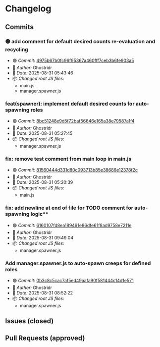 
# Changelog

## Commits

### 🟢 add comment for default desired counts re-evaluation and recycling

- 🟢 *Commit:* [4975b67b0fc96f95367a460fff7ceb3b6fe903a5](https://github.com/Ghostridr/ScreepsWorld/commit/4975b67b0fc96f95367a460fff7ceb3b6fe903a5)
- 👤 *Author:* Ghostridr
- 📅 *Date:* 2025-08-31 05:43:46
- 📦 *Changed root JS files:*
  - main.js
  - manager.spawner.js


### feat(spawner): implement default desired counts for auto-spawning roles

- 🟢 *Commit:* [8bc51248e9d5f72baf56646e165a38e79587a1f4](https://github.com/Ghostridr/ScreepsWorld/commit/8bc51248e9d5f72baf56646e165a38e79587a1f4)
- 👤 *Author:* Ghostridr
- 📅 *Date:* 2025-08-31 05:27:45
- 📦 *Changed root JS files:*
  - manager.spawner.js


### fix: remove test comment from main loop in main.js

- 🟢 *Commit:* [81560444d331d80c093713b85e38686e12378f2c](https://github.com/Ghostridr/ScreepsWorld/commit/81560444d331d80c093713b85e38686e12378f2c)
- 👤 *Author:* Ghostridr
- 📅 *Date:* 2025-08-31 05:20:39
- 📦 *Changed root JS files:*
  - main.js

### fix: add newline at end of file for TODO comment for auto-spawning logic**

- 🟢 *Commit:* [6160107fd8ea189491e86dfe61f8ad9758e7211e](https://github.com/Ghostridr/ScreepsWorld/commit/6160107fd8ea189491e86dfe61f8ad9758e7211e)
- 👤 *Author:* Ghostridr
- 📅 *Date:* 2025-08-31 09:49:04
- 📦 *Changed root JS files:*
  - manager.spawner.js

### Add manager.spawner.js to auto-spawn creeps for defined roles

- 🟢 *Commit:* [0b3c8c5cac7af5ed49aafa90f581444c14d1e571](https://github.com/Ghostridr/ScreepsWorld/commit/0b3c8c5cac7af5ed49aafa90f581444c14d1e571)
- 👤 *Author:* Ghostridr
- 📅 *Date:* 2025-08-31 08:52:22
- 📦 *Changed root JS files:*
  - manager.spawner.js

## Issues (closed)

## Pull Requests (approved)
